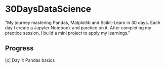 # 30DaysDataScience
"My journey mastering Pandas, Matplotlib and Scikit-Learn in 30 days. Each day I create a Jupyter Notebook and parctice on it. After completing my practice session, I build a mini project to apply my learnings."

## Progress
[x] Day 1: Pandas basics

